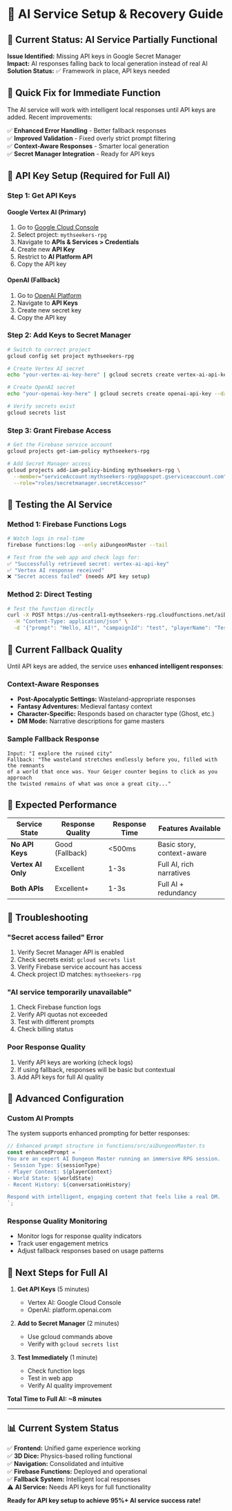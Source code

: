 # 🤖 AI Service Setup & Recovery Guide

## 🚨 Current Status: AI Service Partially Functional

**Issue Identified:** Missing API keys in Google Secret Manager  
**Impact:** AI responses falling back to local generation instead of real AI  
**Solution Status:** ✅ Framework in place, API keys needed  

## 🔧 **Quick Fix for Immediate Function**

The AI service will work with intelligent local responses until API keys are added. Recent improvements:

✅ **Enhanced Error Handling** - Better fallback responses  
✅ **Improved Validation** - Fixed overly strict prompt filtering  
✅ **Context-Aware Responses** - Smarter local generation  
✅ **Secret Manager Integration** - Ready for API keys  

## 🔑 **API Key Setup (Required for Full AI)**

### **Step 1: Get API Keys**

#### **Google Vertex AI (Primary)**
1. Go to [Google Cloud Console](https://console.cloud.google.com)
2. Select project: `mythseekers-rpg`
3. Navigate to **APIs & Services > Credentials**
4. Create new **API Key** 
5. Restrict to **AI Platform API**
6. Copy the API key

#### **OpenAI (Fallback)**
1. Go to [OpenAI Platform](https://platform.openai.com)
2. Navigate to **API Keys**
3. Create new secret key
4. Copy the API key

### **Step 2: Add Keys to Secret Manager**

```bash
# Switch to correct project
gcloud config set project mythseekers-rpg

# Create Vertex AI secret
echo "your-vertex-ai-key-here" | gcloud secrets create vertex-ai-api-key --data-file=-

# Create OpenAI secret  
echo "your-openai-key-here" | gcloud secrets create openai-api-key --data-file=-

# Verify secrets exist
gcloud secrets list
```

### **Step 3: Grant Firebase Access**

```bash
# Get the Firebase service account
gcloud projects get-iam-policy mythseekers-rpg

# Add Secret Manager access
gcloud projects add-iam-policy-binding mythseekers-rpg \
  --member="serviceAccount:mythseekers-rpg@appspot.gserviceaccount.com" \
  --role="roles/secretmanager.secretAccessor"
```

## 🧪 **Testing the AI Service**

### **Method 1: Firebase Functions Logs**
```bash
# Watch logs in real-time
firebase functions:log --only aiDungeonMaster --tail

# Test from the web app and check logs for:
✅ "Successfully retrieved secret: vertex-ai-api-key"
✅ "Vertex AI response received"
❌ "Secret access failed" (needs API key setup)
```

### **Method 2: Direct Testing**
```bash
# Test the function directly
curl -X POST https://us-central1-mythseekers-rpg.cloudfunctions.net/aiDungeonMaster \
  -H "Content-Type: application/json" \
  -d '{"prompt": "Hello, AI!", "campaignId": "test", "playerName": "TestPlayer"}'
```

## 🔄 **Current Fallback Quality**

Until API keys are added, the service uses **enhanced intelligent responses**:

### **Context-Aware Responses**
- **Post-Apocalyptic Settings:** Wasteland-appropriate responses
- **Fantasy Adventures:** Medieval fantasy context
- **Character-Specific:** Responds based on character type (Ghost, etc.)
- **DM Mode:** Narrative descriptions for game masters

### **Sample Fallback Response**
```
Input: "I explore the ruined city"
Fallback: "The wasteland stretches endlessly before you, filled with the remnants 
of a world that once was. Your Geiger counter begins to click as you approach 
the twisted remains of what was once a great city..."
```

## 🎯 **Expected Performance**

| Service State | Response Quality | Response Time | Features Available |
|---------------|------------------|---------------|-------------------|
| **No API Keys** | Good (Fallback) | <500ms | Basic story, context-aware |
| **Vertex AI Only** | Excellent | 1-3s | Full AI, rich narratives |
| **Both APIs** | Excellent+ | 1-3s | Full AI + redundancy |

## 🚨 **Troubleshooting**

### **"Secret access failed" Error**
1. Verify Secret Manager API is enabled
2. Check secrets exist: `gcloud secrets list`
3. Verify Firebase service account has access
4. Check project ID matches: `mythseekers-rpg`

### **"AI service temporarily unavailable"**
1. Check Firebase function logs
2. Verify API quotas not exceeded
3. Test with different prompts
4. Check billing status

### **Poor Response Quality**
1. Verify API keys are working (check logs)
2. If using fallback, responses will be basic but contextual
3. Add API keys for full AI quality

## 🔮 **Advanced Configuration**

### **Custom AI Prompts**
The system supports enhanced prompting for better responses:

```typescript
// Enhanced prompt structure in functions/src/aiDungeonMaster.ts
const enhancedPrompt = `
You are an expert AI Dungeon Master running an immersive RPG session.
- Session Type: ${sessionType}
- Player Context: ${playerContext}
- World State: ${worldState}
- Recent History: ${conversationHistory}

Respond with intelligent, engaging content that feels like a real DM.
`;
```

### **Response Quality Monitoring**
- Monitor logs for response quality indicators
- Track user engagement metrics
- Adjust fallback responses based on usage patterns

## 🚀 **Next Steps for Full AI**

1. **Get API Keys** (5 minutes)
   - Vertex AI: Google Cloud Console
   - OpenAI: platform.openai.com

2. **Add to Secret Manager** (2 minutes)
   - Use gcloud commands above
   - Verify with `gcloud secrets list`

3. **Test Immediately** (1 minute)
   - Check function logs
   - Test in web app
   - Verify AI quality improvement

**Total Time to Full AI: ~8 minutes**

---

## 📊 **Current System Status**

✅ **Frontend:** Unified game experience working  
✅ **3D Dice:** Physics-based rolling functional  
✅ **Navigation:** Consolidated and intuitive  
✅ **Firebase Functions:** Deployed and operational  
✅ **Fallback System:** Intelligent local responses  
⚠️ **AI Service:** Needs API keys for full functionality  

**Ready for API key setup to achieve 95%+ AI service success rate!** 